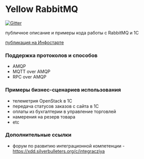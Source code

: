 # Yellow RabbitMQ

[![Gitter](https://badges.gitter.im/silverbulleters/yellow-rabbitmq.svg)](https://gitter.im/silverbulleters/yellow-rabbitmq?utm_source=badge&utm_medium=badge&utm_campaign=pr-badge)

публичное описание и примеры кода работы с RabbitMQ и 1С

[публикация на Инфостарте](infostart.ru/public/570477/)

### Поддержка протоколов и способов

* AMQP
* MQTT over AMQP
* RPC over AMQP

### Примеры бизнес-сценариев использования

* телеметрия OpenStack в 1С
* передача статусов заказов с сайта в 1С
* оплаты из бухгалтерии в управление торговлей 
* намерения на резерв товара
* etc

### Дополнительные ссылки

* форум по развитию интеграционной компетенции - https://xdd.silverbulleters.org/c/integracziya
